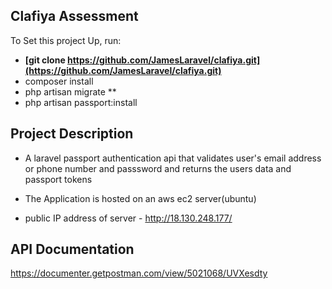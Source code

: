 

## Clafiya Assessment
To Set this project Up, run:

- **[git clone https://github.com/JamesLaravel/clafiya.git](https://github.com/JamesLaravel/clafiya.git)**
- composer install 
- php artisan migrate **
- php artisan passport:install

## Project Description

 - A laravel passport authentication api that validates user's email address or phone number and passsword and returns the users data and passport tokens

 - The Application is hosted on an aws ec2 server(ubuntu)
 - public IP address of server - http://18.130.248.177/



## API Documentation 

https://documenter.getpostman.com/view/5021068/UVXesdty
